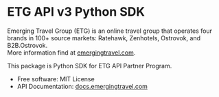 ETG API v3 Python SDK
=====================

Emerging Travel Group (ETG) is an online travel group that operates four brands
in 100+ source markets: Ratehawk, Zenhotels, Ostrovok, and B2B.Ostrovok.  
More information find at [emergingtravel.com](https://www.emergingtravel.com). 

This package is Python SDK for ETG API Partner Program.

* Free software: MIT License
* API Documentation: [docs.emergingtravel.com](https://docs.emergingtravel.com)
